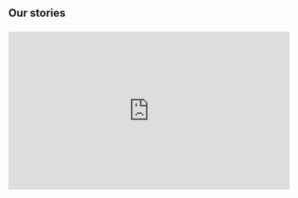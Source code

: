 ## Our stories

<div style="text-align: center; margin-top: 25px;">
<iframe style="margin: auto;" width="560" height="315" src="https://www.youtube.com/embed/ILXwnza5XAs" frameborder="0" allow="accelerometer; autoplay; encrypted-media; gyroscope; picture-in-picture" allowfullscreen></iframe>
</div>
